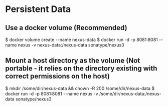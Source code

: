 # Persistent Data

## Use a docker volume (Recommended)

$ docker volume create --name nexus-data
$ docker run -d -p 8081:8081 --name nexus -v nexus-data:/nexus-data sonatype/nexus3

## Mount a host directory as the volume (Not portable - it relies on the directory existing with correct permissions on the host)

$ mkdir /some/dir/nexus-data && chown -R 200 /some/dir/nexus-data
$ docker run -d -p 8081:8081 --name nexus -v /some/dir/nexus-data:/nexus-data sonatype/nexus3